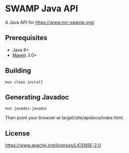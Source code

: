 # SWAMP Java API

A Java API for https://www.mir-swamp.org/.

## Prerequisites

* Java 8+
* [Maven](https://maven.apache.org/) 3.0+

## Building

`mvn clean install`

## Generating Javadoc

`mvn javadoc:javadoc`

Then point your browser at target/site/apidocs/index.html.

## License

https://www.apache.org/licenses/LICENSE-2.0
